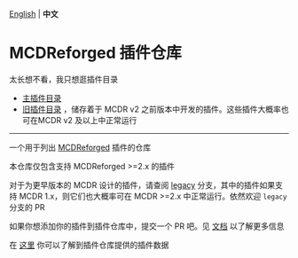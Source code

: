 [English](readme.md) | **中文**

# MCDReforged 插件仓库

太长想不看，我只想逛插件目录

- [主插件目录](https://github.com/MCDReforged/PluginCatalogue/blob/catalogue/readme-zh_cn.md)
- [旧插件目录](https://github.com/MCDReforged/PluginCatalogue/blob/legacy/readme_cn.md) ，储存着于 MCDR v2 之前版本中开发的插件。这些插件大概率也可在MCDR v2 及以上中正常运行

----

一个用于列出 [MCDReforged](https://github.com/Fallen-Breath/MCDReforged) 插件的仓库

本仓库仅包含支持 MCDReforged >=2.x 的插件

对于为更早版本的 MCDR 设计的插件，请查阅 [legacy](https://github.com/MCDReforged/PluginCatalogue/tree/legacy) 分支，其中的插件如果支持 MCDR 1.x，则它们也大概率可在 MCDR >=2.x 中正常运行。依然欢迎 `legacy` 分支的  PR

如果你想添加你的插件到插件仓库中，提交一个 PR 吧。见 [文档](https://mcdreforged.readthedocs.io/zh_CN/latest/plugin_dev/plugin_catalogue.html) 以了解更多信息

在 [这里](https://github.com/MCDReforged/PluginCatalogue/tree/meta) 你可以了解到插件仓库提供的插件数据
